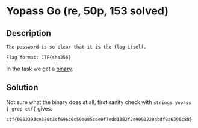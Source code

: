 # Yopass Go (re, 50p, 153 solved)

## Description

```
The password is so clear that it is the flag itself.

Flag format: CTF{sha256}
```

In the task we get a [binary](yopass).

## Solution

Not sure what the binary does at all, first sanity check with `strings yopass | grep ctf{` gives:

`ctf{0962393ce380c3cf696c6c59a085cde0f7edd1382f2e9090220abdf9a6396c88}`
